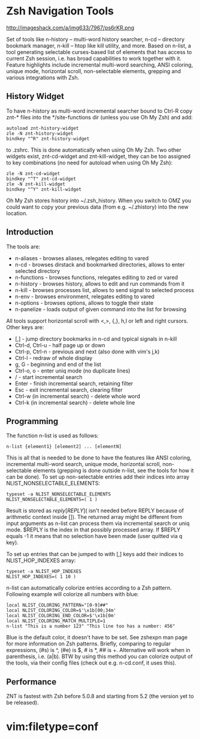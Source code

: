 # Zsh Navigation Tools

http://imageshack.com/a/img633/7967/ps6rKR.png

Set of tools like n-history – multi-word history searcher, n-cd – directory
bookmark manager, n-kill – htop like kill utility, and more. Based on
n-list, a tool generating selectable curses-based list of elements that has
access to current Zsh session, i.e. has broad capabilities to work together
with it. Feature highlights include incremental multi-word searching, ANSI
coloring, unique mode, horizontal scroll, non-selectable elements, grepping and
various integrations with Zsh.

## History Widget

To have n-history as multi-word incremental searcher bound to Ctrl-R copy znt-*
files into the */site-functions dir (unless you use Oh My Zsh) and
add:

    autoload znt-history-widget
    zle -N znt-history-widget
    bindkey "^R" znt-history-widget

to .zshrc. This is done automatically when using Oh My Zsh. Two other
widgets exist, znt-cd-widget and znt-kill-widget, they can be too assigned
to key combinations (no need for autoload when using Oh My Zsh):

    zle -N znt-cd-widget
    bindkey "^T" znt-cd-widget
    zle -N znt-kill-widget
    bindkey "^Y" znt-kill-widget

Oh My Zsh stores history into ~/.zsh_history. When you switch to OMZ you could
want to copy your previous data (from e.g. ~/.zhistory) into the new location.

## Introduction

The tools are:

- n-aliases - browses aliases, relegates editing to vared
- n-cd - browses dirstack and bookmarked directories, allows to enter selected directory
- n-functions - browses functions, relegates editing to zed or vared
- n-history - browses history, allows to edit and run commands from it
- n-kill - browses processes list, allows to send signal to selected process
- n-env - browses environment, relegates editing to vared
- n-options - browses options, allows to toggle their state
- n-panelize - loads output of given command into the list for browsing

All tools support horizontal scroll with <,>, {,}, h,l or left and right
cursors. Other keys are:

- [,] - jump directory bookmarks in n-cd and typical signals in n-kill
- Ctrl-d, Ctrl-u - half page up or down
- Ctrl-p, Ctrl-n - previous and next (also done with vim's j,k)
- Ctrl-l - redraw of whole display
- g, G - beginning and end of the list
- Ctrl-o, o - enter uniq mode (no duplicate lines)
- / - start incremental search
- Enter - finish incremental search, retaining filter
- Esc - exit incremental search, clearing filter
- Ctrl-w (in incremental search) - delete whole word
- Ctrl-k (in incremental search) - delete whole line

## Programming

The function n-list is used as follows:

    n-list {element1} [element2] ... [elementN]

This is all that is needed to be done to have the features like ANSI coloring,
incremental multi-word search, unique mode, horizontal scroll, non-selectable
elements (grepping is done outside n-list, see the tools for how it can be
done). To set up non-selectable entries add their indices into array
NLIST_NONSELECTABLE_ELEMENTS:

    typeset -a NLIST_NONSELECTABLE_ELEMENTS
    NLIST_NONSELECTABLE_ELEMENTS=( 1 )

Result is stored as $reply[REPLY] ($ isn't needed before REPLY because
of arithmetic context inside []). The returned array might be different from
input arguments as n-list can process them via incremental search or uniq
mode. $REPLY is the index in that possibly processed array. If $REPLY
equals -1 it means that no selection have been made (user quitted via q
key).

To set up entries that can be jumped to with [,] keys add their indices to
NLIST_HOP_INDEXES array:

    typeset -a NLIST_HOP_INDEXES
    NLIST_HOP_INDEXES=( 1 10 )

n-list can automatically colorize entries according to a Zsh pattern.
Following example will colorize all numbers with blue:

    local NLIST_COLORING_PATTERN="[0-9]##"
    local NLIST_COLORING_COLOR=$'\x1b[00;34m'
    local NLIST_COLORING_END_COLOR=$'\x1b[0m'
    local NLIST_COLORING_MATCH_MULTIPLE=1
    n-list "This is a number 123" "This line too has a number: 456"

Blue is the default color, it doesn't have to be set. See zshexpn man page
for more information on Zsh patterns. Briefly, comparing to regular
expressions, (#s) is ^, (#e) is $, # is *, ## is +. Alternative
will work when in parenthesis, i.e. (a|b). BTW by using this method you can
colorize output of the tools, via their config files (check out e.g. n-cd.conf,
it uses this).

## Performance
ZNT is fastest with Zsh before 5.0.8 and starting from 5.2 (the version yet to
be released).

# vim:filetype=conf
